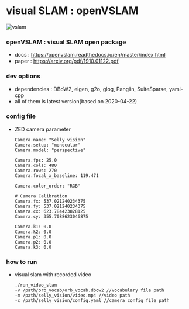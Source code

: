 # visual SLAM : openVSLAM

![vslam](path)

### openVSLAM : visual SLAM open package
- docs : https://openvslam.readthedocs.io/en/master/index.html
- paper : https://arxiv.org/pdf/1910.01122.pdf

### dev options
- dependencies : DBoW2, eigen, g2o, glog, Panglin, SuiteSparse, yaml-cpp
- all of them is latest version(based on 2020-04-22)

### config file
- ZED camera parameter
    ```
    Camera.name: "Selly vision"
    Camera.setup: "monocular"
    Camera.model: "perspective"

    Camera.fps: 25.0
    Camera.cols: 480
    Camera.rows: 270
    Camera.focal_x_baseline: 119.471

    Camera.color_order: "RGB"

    # Camera Calibration
    Camera.fx: 537.021240234375
    Camera.fy: 537.021240234375
    Camera.cx: 623.784423828125
    Camera.cy: 355.7088623046875

    Camera.k1: 0.0
    Camera.k2: 0.0
    Camera.p1: 0.0
    Camera.p2: 0.0
    Camera.k3: 0.0
    ```

### how to run
- visual slam with recorded video
    ```
    ./run_video_slam
    -v /path/orb_vocab/orb_vocab.dbow2 //vocabulary file path
    -m /path/selly_vision/video.mp4 //video path
    -c /path/selly_vision/config.yaml //camera config file path
    ```
